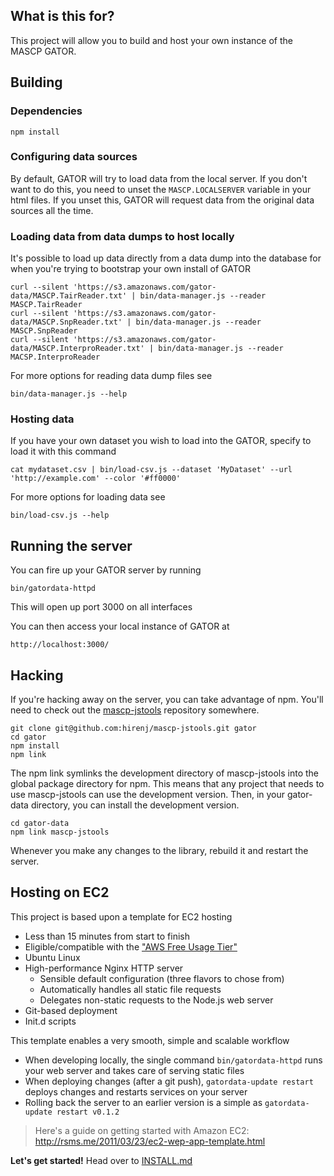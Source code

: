 ## What is this for? ##

This project will allow you to build and host your own instance of the MASCP GATOR.

## Building ##

### Dependencies ###

    npm install

### Configuring data sources ###

By default, GATOR will try to load data from the local server. If you don't want to do this, you need to unset the `MASCP.LOCALSERVER` variable in your html files. If you unset this, GATOR will request data from the original data sources all the time.

### Loading data from data dumps to host locally ###

It's possible to load up data directly from a data dump into the database for 
when you're trying to bootstrap your own install of GATOR

    curl --silent 'https://s3.amazonaws.com/gator-data/MASCP.TairReader.txt' | bin/data-manager.js --reader MASCP.TairReader
    curl --silent 'https://s3.amazonaws.com/gator-data/MASCP.SnpReader.txt' | bin/data-manager.js --reader MASCP.SnpReader
    curl --silent 'https://s3.amazonaws.com/gator-data/MASCP.InterproReader.txt' | bin/data-manager.js --reader MACSP.InterproReader
    
For more options for reading data dump files see

    bin/data-manager.js --help

### Hosting data ###

If you have your own dataset you wish to load into the GATOR, specify to load it with this command

    cat mydataset.csv | bin/load-csv.js --dataset 'MyDataset' --url 'http://example.com' --color '#ff0000'

For more options for loading data see

    bin/load-csv.js --help


## Running the server ##

You can fire up your GATOR server by running

    bin/gatordata-httpd
    
This will open up port 3000 on all interfaces

You can then access your local instance of GATOR at

    http://localhost:3000/

## Hacking ##

If you're hacking away on the server, you can take advantage of npm. You'll
need to check out the [mascp-jstools](https://github.com/hirenj/mascp-jstools/) repository somewhere.

    git clone git@github.com:hirenj/mascp-jstools.git gator
    cd gator
    npm install
    npm link
  
The npm link symlinks the development directory of mascp-jstools into the 
global package directory for npm. This means that any project that needs to
use mascp-jstools can use the development version. Then, in your gator-data directory, you can install the development version.

    cd gator-data
    npm link mascp-jstools
  
Whenever you make any changes to the library, rebuild it and restart the server.

## Hosting on EC2 ##

This project is based upon a template for EC2 hosting

- Less than 15 minutes from start to finish
- Eligible/compatible with the ["AWS Free Usage Tier"](http://aws.amazon.com/free/)
- Ubuntu Linux
- High-performance Nginx HTTP server
  - Sensible default configuration (three flavors to chose from)
  - Automatically handles all static file requests
  - Delegates non-static requests to the Node.js web server
- Git-based deployment
- Init.d scripts

This template enables a very smooth, simple and scalable workflow

- When developing locally, the single command `bin/gatordata-httpd` runs your web server and takes care of serving static files
- When deploying changes (after a git push), `gatordata-update restart` deploys changes and restarts services on your server
- Rolling back the server to an earlier version is a simple as `gatordata-update restart v0.1.2`

> Here's a guide on getting started with Amazon EC2: <http://rsms.me/2011/03/23/ec2-wep-app-template.html>

**Let's get started!** Head over to [INSTALL.md](https://github.com/hirenj/gator-data/blob/master/INSTALL.md#readme)

